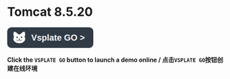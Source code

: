 # Tomcat 8.5.20

<a href="https://www.vsplate.com/?docker-compose=https://github.com/vsplate/dcenvs/tomcat/8.5.20"><img alt="VSPLATE GO" src="https://raw.githubusercontent.com/vsplate/images/master/vsgo_btn.png" width="200px"></a>

**Click the `VSPLATE GO` button to launch a demo online / 点击`VSPLATE GO`按钮创建在线环境**